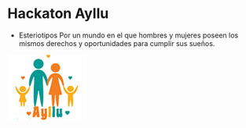 # Hackaton Ayllu

- Esteriotipos 
Por un mundo en el que hombres y mujeres poseen los mismos derechos y oportunidades para cumplir sus sueños.

 ![Ayllu](https://github.com/Daianatk/Hackathon-Ayllu/blob/master/src/img/logo.jpg)

